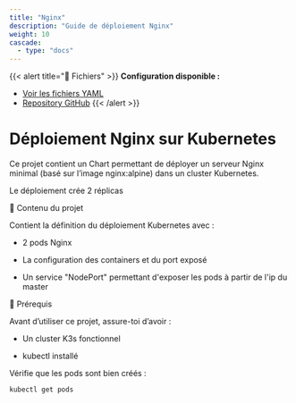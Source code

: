 ```yaml
---
title: "Nginx"
description: "Guide de déploiement Nginx"
weight: 10
cascade:
  - type: "docs"
---
```



{{< alert title="📁 Fichiers" >}}
**Configuration disponible :**
- [Voir les fichiers YAML](/files/)
- [Repository GitHub](https://github.com/maxime67/manifest_k3s_sample)
{{< /alert >}}

# Déploiement Nginx sur Kubernetes
Ce projet contient un Chart permettant de déployer un serveur Nginx minimal (basé sur l’image nginx:alpine) dans un cluster Kubernetes.

Le déploiement crée 2 réplicas

📂 Contenu du projet 

Contient la définition du déploiement Kubernetes avec :

- 2 pods Nginx

- La configuration des containers et du port exposé 

- Un service "NodePort" permettant d'exposer les pods à partir de l'ip du master 

🚀 Prérequis

Avant d’utiliser ce projet, assure-toi d’avoir :

- Un cluster K3s fonctionnel

- kubectl installé

Vérifie que les pods sont bien créés : 

` kubectl get pods `

